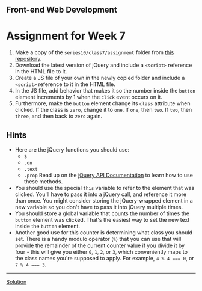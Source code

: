 ## Front-end Web Development
# Assignment for Week 7

1.  Make a copy of the `series10/class7/assignment` folder from [this repository](https://github.com/JeffreyATW/fwd).
2.  Download the latest version of jQuery and include a `<script>` reference in the HTML file to it.
3.  Create a JS file of your own in the newly copied folder and include a `<script>` reference to it in the HTML file.
4.  In the JS file, add behavior that makes it so the number inside the `button` element increments by 1 when the `click` event occurs on it.
5.  Furthermore, make the `button` element change its `class` attribute when clicked. If the class is `zero`, change it to `one`. If `one`, then `two`. If `two`, then `three`, and then back to `zero` again.

## Hints

*   Here are the jQuery functions you should use:
    *   `$`
    *   `.on`
    *   `.text`
    *   `.prop`
    Read up on the [jQuery API Documentation](http://api.jquery.com/) to learn how to use these methods.
*   You should use the special `this` variable to refer to the element that was clicked. You'll have to pass it into a jQuery call, and reference it more than once. You might consider storing the jQuery-wrapped element in a new variable so you don't have to pass it into jQuery multiple times.
*   You should store a global variable that counts the number of times the `button` element was clicked. That's the easiest way to set the new text inside the `button` element.
*   Another good use for this counter is determining what class you should set. There is a handy modulo operator (`%`) that you can use that will provide the remainder of the current counter value if you divide it by four - this will give you either `0`, `1`, `2`, or `3`, which conveniently maps to the class names you're supposed to apply. For example, `4 % 4 === 0`, or `7 % 4 === 3`.

* * *

[Solution](http://jeffreyatw.github.io/fwd/series10/class7/solution/)
